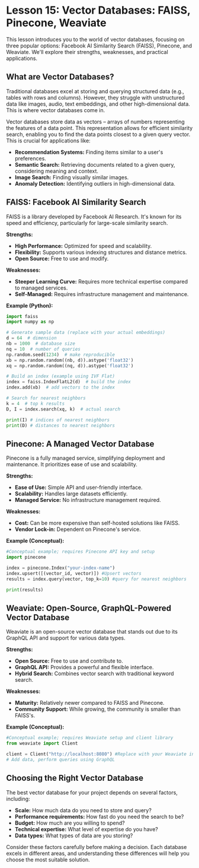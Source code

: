 # Lesson 15: Vector Databases: FAISS, Pinecone, Weaviate

This lesson introduces you to the world of vector databases, focusing on three popular options: Facebook AI Similarity Search (FAISS), Pinecone, and Weaviate.  We'll explore their strengths, weaknesses, and practical applications.

## What are Vector Databases?

Traditional databases excel at storing and querying structured data (e.g., tables with rows and columns).  However, they struggle with unstructured data like images, audio, text embeddings, and other high-dimensional data.  This is where vector databases come in.

Vector databases store data as vectors – arrays of numbers representing the features of a data point.  This representation allows for efficient similarity search, enabling you to find the data points closest to a given query vector.  This is crucial for applications like:

* **Recommendation Systems:** Finding items similar to a user's preferences.
* **Semantic Search:** Retrieving documents related to a given query, considering meaning and context.
* **Image Search:** Finding visually similar images.
* **Anomaly Detection:** Identifying outliers in high-dimensional data.


## FAISS: Facebook AI Similarity Search

FAISS is a library developed by Facebook AI Research. It's known for its speed and efficiency, particularly for large-scale similarity search.

**Strengths:**

* **High Performance:** Optimized for speed and scalability.
* **Flexibility:** Supports various indexing structures and distance metrics.
* **Open Source:** Free to use and modify.

**Weaknesses:**

* **Steeper Learning Curve:** Requires more technical expertise compared to managed services.
* **Self-Managed:** Requires infrastructure management and maintenance.


**Example (Python):**

```python
import faiss
import numpy as np

# Generate sample data (replace with your actual embeddings)
d = 64  # dimension
nb = 1000  # database size
nq = 10  # number of queries
np.random.seed(1234)  # make reproducible
xb = np.random.random((nb, d)).astype('float32')
xq = np.random.random((nq, d)).astype('float32')

# Build an index (example using IVF Flat)
index = faiss.IndexFlatL2(d)  # build the index
index.add(xb)  # add vectors to the index

# Search for nearest neighbors
k = 4  # top k results
D, I = index.search(xq, k)  # actual search

print(I) # indices of nearest neighbors
print(D) # distances to nearest neighbors
```

## Pinecone: A Managed Vector Database

Pinecone is a fully managed service, simplifying deployment and maintenance.  It prioritizes ease of use and scalability.

**Strengths:**

* **Ease of Use:**  Simple API and user-friendly interface.
* **Scalability:**  Handles large datasets efficiently.
* **Managed Service:**  No infrastructure management required.

**Weaknesses:**

* **Cost:**  Can be more expensive than self-hosted solutions like FAISS.
* **Vendor Lock-in:**  Dependent on Pinecone's service.


**Example (Conceptual):**

```python
#Conceptual example; requires Pinecone API key and setup
import pinecone

index = pinecone.Index("your-index-name")
index.upsert([(vector_id, vector)]) #Upsert vectors
results = index.query(vector, top_k=10) #query for nearest neighbors

print(results)
```


## Weaviate: Open-Source, GraphQL-Powered Vector Database

Weaviate is an open-source vector database that stands out due to its GraphQL API and support for various data types.

**Strengths:**

* **Open Source:**  Free to use and contribute to.
* **GraphQL API:**  Provides a powerful and flexible interface.
* **Hybrid Search:**  Combines vector search with traditional keyword search.

**Weaknesses:**

* **Maturity:**  Relatively newer compared to FAISS and Pinecone.
* **Community Support:**  While growing, the community is smaller than FAISS's.


**Example (Conceptual):**

```python
#Conceptual example; requires Weaviate setup and client library
from weaviate import Client

client = Client("http://localhost:8080") #Replace with your Weaviate instance
# Add data, perform queries using GraphQL
```

## Choosing the Right Vector Database

The best vector database for your project depends on several factors, including:

* **Scale:** How much data do you need to store and query?
* **Performance requirements:** How fast do you need the search to be?
* **Budget:** How much are you willing to spend?
* **Technical expertise:**  What level of expertise do you have?
* **Data types:** What types of data are you storing?

Consider these factors carefully before making a decision.  Each database excels in different areas, and understanding these differences will help you choose the most suitable solution.
